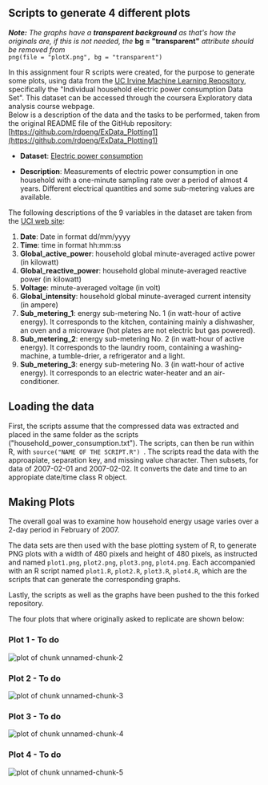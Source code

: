 ## Scripts to generate 4 different plots

<i> <b>Note:</b> The graphs have a <b>transparent background</b> as that's how the originals are, if this is not needed, the </i> <b>bg = "transparent"</b> <i>attribute should be removed from</i> <code> png(file = "plotX.png", bg = "transparent") </code>

In this assignment four R scripts were created, for the purpose to generate some plots, using data from the <a href="http://archive.ics.uci.edu/ml/">UC Irvine Machine Learning Repository</a>, specifically the "Individual household
electric power consumption Data Set". This dataset can be accessed through the coursera Exploratory data analysis course webpage. <br>
Below is a description of the data and the tasks to be performed, taken from the original README file of the GitHub repository:
[https://github.com/rdpeng/ExData_Plotting1](https://github.com/rdpeng/ExData_Plotting1)

* <b>Dataset</b>: <a href="https://d396qusza40orc.cloudfront.net/exdata%2Fdata%2Fhousehold_power_consumption.zip">Electric power consumption</a> 

* <b>Description</b>: Measurements of electric power consumption in
one household with a one-minute sampling rate over a period of almost
4 years. Different electrical quantities and some sub-metering values
are available.


The following descriptions of the 9 variables in the dataset are taken
from
the <a href="https://archive.ics.uci.edu/ml/datasets/Individual+household+electric+power+consumption">UCI
web site</a>:

<ol>
<li><b>Date</b>: Date in format dd/mm/yyyy </li>
<li><b>Time</b>: time in format hh:mm:ss </li>
<li><b>Global_active_power</b>: household global minute-averaged active power (in kilowatt) </li>
<li><b>Global_reactive_power</b>: household global minute-averaged reactive power (in kilowatt) </li>
<li><b>Voltage</b>: minute-averaged voltage (in volt) </li>
<li><b>Global_intensity</b>: household global minute-averaged current intensity (in ampere) </li>
<li><b>Sub_metering_1</b>: energy sub-metering No. 1 (in watt-hour of active energy). It corresponds to the kitchen, containing mainly a dishwasher, an oven and a microwave (hot plates are not electric but gas powered). </li>
<li><b>Sub_metering_2</b>: energy sub-metering No. 2 (in watt-hour of active energy). It corresponds to the laundry room, containing a washing-machine, a tumble-drier, a refrigerator and a light. </li>
<li><b>Sub_metering_3</b>: energy sub-metering No. 3 (in watt-hour of active energy). It corresponds to an electric water-heater and an air-conditioner.</li>
</ol>

## Loading the data

First, the scripts assume that the compressed data was extracted and placed in the same folder as the scripts ("household_power_consumption.txt"). The scripts, can then be run within R, with <code>source("NAME OF THE SCRIPT.R") </code>. The scripts read the data with the approapiate, separation key, and missing value character. Then subsets, for data of 2007-02-01 and 2007-02-02. It converts the date and time to an appropiate date/time class R object.

## Making Plots

The overall goal was to examine how household energy usage varies over a 2-day period in February of 2007. 

The data sets are then used with the base plotting system of R, to generate PNG plots with a width of 480
pixels and height of 480 pixels, as instructed and named `plot1.png`, `plot2.png`, `plot3.png`, `plot4.png`. Each accompanied with an R script named `plot1.R`, `plot2.R`, `plot3.R`, `plot4.R`, which are the scripts that can generate the corresponding graphs.

Lastly, the scripts as well as the graphs have been pushed to the this forked repository.

The four plots that where originally asked to replicate are shown below:


### Plot 1 - To do


![plot of chunk unnamed-chunk-2](figure/unnamed-chunk-2.png) 

### Plot 2 -  To do

![plot of chunk unnamed-chunk-3](figure/unnamed-chunk-3.png) 


### Plot 3 - To do

![plot of chunk unnamed-chunk-4](figure/unnamed-chunk-4.png) 


### Plot 4 - To do

![plot of chunk unnamed-chunk-5](figure/unnamed-chunk-5.png)


